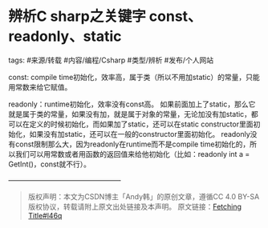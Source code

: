 # 辨析C sharp之关键字 const、readonly、static
tags: #来源/转载 #内容/编程/Csharp #类型/辨析 #发布/个人网站 

const: compile time初始化，效率高，属于类（所以不用加static）的常量，只能用常数来给它赋值。 

readonly：runtime初始化，效率没有const高。
	如果前面加上了static，那么它就是属于类的常量，如果没有加，就是属于对象的常量，无论加没有加static，都可以在定义的时候初始化，而如果加了static，还可以在static constructor里面初始化，如果没有加static，还可以在一般的constructor里面初始化。
	readonly没有const限制那么大，因为readonly在runtime而不是compile time初始化的，所以我们可以用常数或者用函数的返回值来给他初始化（比如：readonly int a = GetInt()，const就不行）。

————————————————

> 版权声明：本文为CSDN博主「Andy韩」的原创文章，遵循CC 4.0 BY-SA版权协议，转载请附上原文出处链接及本声明。
原文链接：[Fetching Title#l46q](https://blog.csdn.net/andyhan_1001/article/details/80331460)

